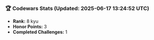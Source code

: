 ### 🏆 Codewars Stats (Updated: 2025-06-17 13:24:52 UTC)

- **Rank:** 8 kyu
- **Honor Points:** 3
- **Completed Challenges:** 1
